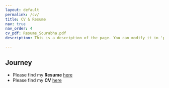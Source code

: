 ```yaml
---
layout: default
permalink: /cv/
title: CV & Resume
nav: true
nav_order: 4
cv_pdf: Resume_Sourabha.pdf
description: This is a description of the page. You can modify it in 'pages/_cv.md'. You can also change or remove the top pdf download button.

---
```


## Journey
- Please find my **Resume** [here](https://drive.google.com/file/d/1Asr8VlaM7b93nQ3becxFAwio0KhYXjrU/view)
- Please find my **CV** [here](https://drive.google.com/file/d/1TYy2yUYhEJku6D5ucs9aGqkZkMMNFF3_/view)
